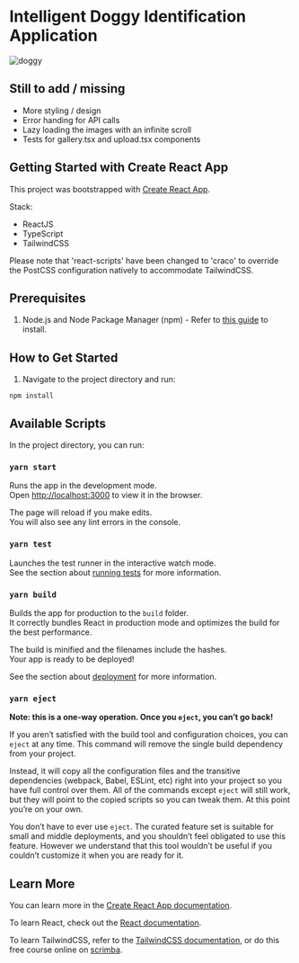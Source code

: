 # Intelligent Doggy Identification Application

![doggy](https://user-images.githubusercontent.com/36879262/126941593-259f9753-02bf-40da-b0f1-cf5daeb03985.gif)

## Still to add / missing

- More styling / design
- Error handing for API calls
- Lazy loading the images with an infinite scroll
- Tests for gallery.tsx and upload.tsx components

## Getting Started with Create React App

This project was bootstrapped with [Create React App](https://github.com/facebook/create-react-app).

Stack:
- ReactJS
- TypeScript
- TailwindCSS

Please note that 'react-scripts' have been changed to 'craco' to override the PostCSS configuration natively to accommodate TailwindCSS.

## Prerequisites

1. Node.js and Node Package Manager (npm) - Refer to [this guide](https://docs.npmjs.com/downloading-and-installing-node-js-and-npm) to install.

## How to Get Started

1. Navigate to the project directory and run:
```
npm install
```

## Available Scripts

In the project directory, you can run:

### `yarn start`

Runs the app in the development mode.\
Open [http://localhost:3000](http://localhost:3000) to view it in the browser.

The page will reload if you make edits.\
You will also see any lint errors in the console.

### `yarn test`

Launches the test runner in the interactive watch mode.\
See the section about [running tests](https://facebook.github.io/create-react-app/docs/running-tests) for more information.

### `yarn build`

Builds the app for production to the `build` folder.\
It correctly bundles React in production mode and optimizes the build for the best performance.

The build is minified and the filenames include the hashes.\
Your app is ready to be deployed!

See the section about [deployment](https://facebook.github.io/create-react-app/docs/deployment) for more information.

### `yarn eject`

**Note: this is a one-way operation. Once you `eject`, you can’t go back!**

If you aren’t satisfied with the build tool and configuration choices, you can `eject` at any time. This command will remove the single build dependency from your project.

Instead, it will copy all the configuration files and the transitive dependencies (webpack, Babel, ESLint, etc) right into your project so you have full control over them. All of the commands except `eject` will still work, but they will point to the copied scripts so you can tweak them. At this point you’re on your own.

You don’t have to ever use `eject`. The curated feature set is suitable for small and middle deployments, and you shouldn’t feel obligated to use this feature. However we understand that this tool wouldn’t be useful if you couldn’t customize it when you are ready for it.

## Learn More

You can learn more in the [Create React App documentation](https://facebook.github.io/create-react-app/docs/getting-started).

To learn React, check out the [React documentation](https://reactjs.org/).

To learn TailwindCSS, refer to the [TailwindCSS documentation](https://tailwindcss.com/docs), or do this free course online on [scrimba](https://scrimba.com/playlist/pdq3QsM).
